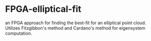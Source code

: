 # FPGA-elliptical-fit
an FPGA approach for finding the best-fit for an elliptical point cloud. Utilizes Fitzgibbon's method and Cardano's method for eigensystem computation.
